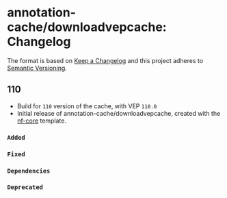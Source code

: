 # annotation-cache/downloadvepcache: Changelog

The format is based on [Keep a Changelog](https://keepachangelog.com/en/1.0.0/)
and this project adheres to [Semantic Versioning](https://semver.org/spec/v2.0.0.html).

## 110

- Build for `110` version of the cache, with VEP `110.0`
- Initial release of annotation-cache/downloadvepcache, created with the [nf-core](https://nf-co.re/) template.

### `Added`

### `Fixed`

### `Dependencies`

### `Deprecated`
